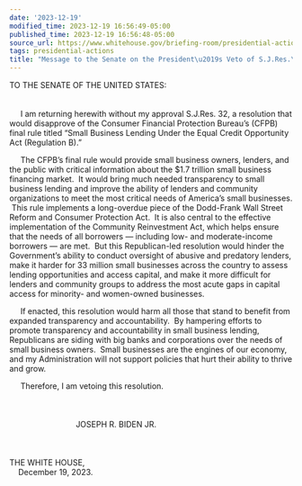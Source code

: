 ```yaml
---
date: '2023-12-19'
modified_time: 2023-12-19 16:56:49-05:00
published_time: 2023-12-19 16:56:48-05:00
source_url: https://www.whitehouse.gov/briefing-room/presidential-actions/2023/12/19/message-to-the-senate-on-the-presidents-veto-of-s-j-res-32/
tags: presidential-actions
title: "Message to the Senate on the President\u2019s Veto of S.J.Res.\_32"
---
```

 
TO THE SENATE OF THE UNITED STATES:  
   
   
     I am returning herewith without my approval S.J.Res. 32,
a resolution that would disapprove of the Consumer Financial Protection
Bureau’s (CFPB) final rule titled “Small Business Lending Under the
Equal Credit Opportunity Act (Regulation B).”

     The CFPB’s final rule would provide small business owners, lenders,
and the public with critical information about the $1.7 trillion small
business financing market.  It would bring much needed transparency to
small business lending and improve the ability of lenders and community
organizations to meet the most critical needs of America’s small
businesses.  This rule implements a long-overdue piece of the Dodd-Frank
Wall Street Reform and Consumer Protection Act.  It is also central to
the effective implementation of the Community Reinvestment Act, which
helps ensure that the needs of all borrowers — including low- and
moderate-income borrowers — are met.  But this Republican-led resolution
would hinder the Government’s ability to conduct oversight of abusive
and predatory lenders, make it harder for 33 million small businesses
across the country to assess lending opportunities and access capital,
and make it more difficult for lenders and community groups to address
the most acute gaps in capital access for minority- and women-owned
businesses.

     If enacted, this resolution would harm all those that stand to
benefit from expanded transparency and accountability.  By hampering
efforts to promote transparency and accountability in small business
lending, Republicans are siding with big banks and corporations over the
needs of small business owners.  Small businesses are the engines of our
economy, and my Administration will not support policies that hurt their
ability to thrive and grow.

     Therefore, I am vetoing this resolution.  
   
   
   
                              JOSEPH R. BIDEN JR.  
   
   
   
THE WHITE HOUSE,  
    December 19, 2023.
